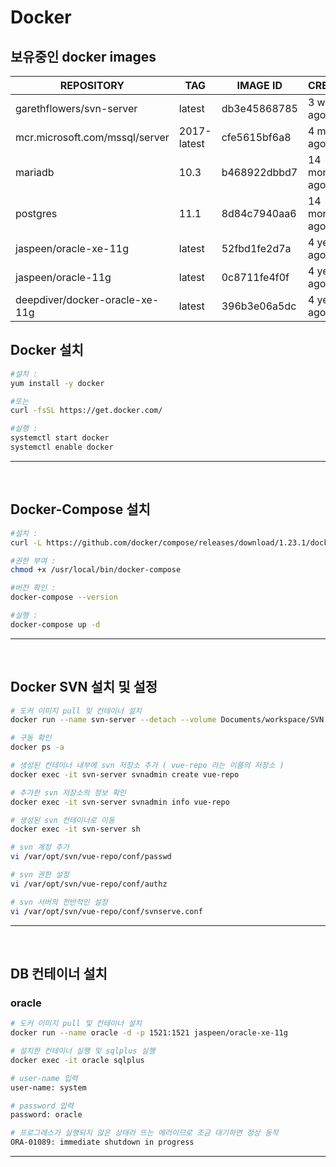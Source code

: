# Docker
## 보유중인 docker images
|REPOSITORY                    |   TAG             |    IMAGE ID         |   CREATED           |  SIZE|
|-|-|-|-|-|
|garethflowers/svn-server        | latest            |  db3e45868785       | 3 weeks ago         |14.2MB|
|mcr.microsoft.com/mssql/server  | 2017-latest       |  cfe5615bf6a8       | 4 months ago        |1.38GB|
|mariadb                        |  10.3             |   b468922dbbd7      |  14 months ago      | 366MB|
|postgres                       |  11.1             |   8d84c7940aa6      |  14 months ago      | 311MB|
|jaspeen/oracle-xe-11g          |  latest           |   52fbd1fe2d7a      |  4 years ago        | 792MB|
|jaspeen/oracle-11g             |  latest           |   0c8711fe4f0f      |  4 years ago        | 281MB|
|deepdiver/docker-oracle-xe-11g |  latest           |   396b3e06a5dc      |  4 years ago        | 2.7GB|

## Docker 설치
```sh
#설치 :
yum install -y docker

#또는
curl -fsSL https://get.docker.com/

#실행 :
systemctl start docker
systemctl enable docker
```

<hr>
<br>

## Docker-Compose 설치
```sh
#설치 :
curl -L https://github.com/docker/compose/releases/download/1.23.1/docker-compose-`uname -s`-`uname -m` > /usr/local/bin/docker-compose

#권한 부여 :
chmod +x /usr/local/bin/docker-compose

#버전 확인 :
docker-compose --version

#실행 :
docker-compose up -d
```

<hr>
<br>

## Docker SVN 설치 및 설정
```sh
# 도커 이미지 pull 및 컨테이너 설치
docker run --name svn-server --detach --volume Documents/workspace/SVN --publish 3690:3690 garethflowers/svn-server

# 구동 확인
docker ps -a

# 생성된 컨테이너 내부에 svn 저장소 추가 ( vue-repo 라는 이름의 저장소 )
docker exec -it svn-server svnadmin create vue-repo

# 추가한 svn 저장소의 정보 확인
docker exec -it svn-server svnadmin info vue-repo

# 생성된 svn 컨테이너로 이동
docker exec -it svn-server sh

# svn 계정 추가
vi /var/opt/svn/vue-repo/conf/passwd

# svn 권한 설정
vi /var/opt/svn/vue-repo/conf/authz

# svn 서버의 전반적인 설정
vi /var/opt/svn/vue-repo/conf/svnserve.conf 
```

<hr>
<br>

## DB 컨테이너 설치
### oracle
```sh
# 도커 이미지 pull 및 컨테이너 설치
docker run --name oracle -d -p 1521:1521 jaspeen/oracle-xe-11g

# 설치한 컨테이너 실행 및 sqlplus 실행
docker exec -it oracle sqlplus

# user-name 입력
user-name: system

# password 입력
password: oracle

# 프로그레스가 실행되지 않은 상태라 뜨는 에러이므로 조금 대기하면 정상 동작
ORA-01089: immediate shutdown in progress 
```

<hr>
<br>
